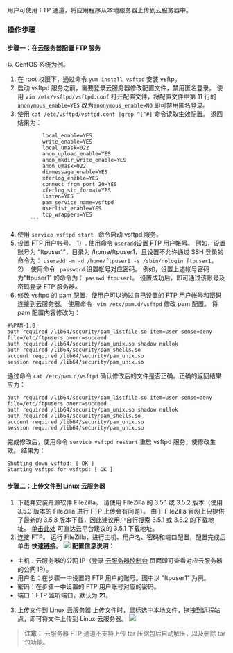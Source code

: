 用户可使用 FTP 通道，将应用程序从本地服务器上传到云服务器中。
### 操作步骤
#### 步骤一：在云服务器配置 FTP 服务
以 CentOS 系统为例。
1. 在 root 权限下，通过命令 `yum install vsftpd` 安装 vsftp。
2. 启动 vsftpd 服务之前，需要登录云服务器修改配置文件，禁用匿名登录。
   使用 `vim /etc/vsftpd/vsftpd.conf` 打开配置文件，将配置文件中第 11 行的 `anonymous_enable=YES` 改为`anonymous_enable=NO` 即可禁用匿名登录。
3. 使用 ` cat /etc/vsftpd/vsftpd.conf |grep ^[^#] ` 命令读取生效配置。
   返回结果为：
	```
		    local_enable=YES
			write_enable=YES
			local_umask=022
			anon_upload_enable=YES
			anon_mkdir_write_enable=YES
			anon_umask=022
			dirmessage_enable=YES
			xferlog_enable=YES
			connect_from_port_20=YES
			xferlog_std_format=YES
			listen=YES
			pam_service_name=vsftpd
			userlist_enable=YES
			tcp_wrappers=YES
		```
4. 使用 `service vsftpd start ` 命令启动 vsftpd 服务。
5. 设置 FTP 用户帐号。
	1）. 使用命令 ` useradd `设置 FTP 用户帐号。
	例如，设置账号为 “ftpuser1”，目录为 /home/ftpuser1，且设置不允许通过 SSH 登录的命令为：
	`useradd -m -d /home/ftpuser1 -s /sbin/nologin ftpuser1`。
	2）. 使用命令 ` password` 设置帐号对应密码。
	例如，设置上述帐号密码为“ftpuser1” 的命令为：
	`passwd ftpuser1`。
	设置成功后，即可通过该账号及密码登录 FTP 服务器。
6. 修改 vsftpd 的 pam 配置，使用户可以通过自己设置的 FTP 用户帐号和密码连接到云服务器。
使用命令 ` vim /etc/pam.d/vsftpd` 修改 pam 配置。
将 pam 配置内容修改为：
```
#%PAM-1.0 
auth required /lib64/security/pam_listfile.so item=user sense=deny file=/etc/ftpusers onerr=succeed 
auth required /lib64/security/pam_unix.so shadow nullok 
auth required /lib64/security/pam_shells.so 
account required /lib64/security/pam_unix.so 
session required /lib64/security/pam_unix.so 
```
通过命令 `cat /etc/pam.d/vsftpd` 确认修改后的文件是否正确。正确的返回结果应为：
```
auth required /lib64/security/pam_listfile.so item=user sense=deny file=/etc/ftpusers onerr=succeed 
auth required /lib64/security/pam_unix.so shadow nullok 
auth required /lib64/security/pam_shells.so 
account required /lib64/security/pam_unix.so 
session required /lib64/security/pam_unix.so 
```
完成修改后，使用命令 `service vsftpd restart`  重启 vsftpd 服务，使修改生效。
结果为：
```
Shutting down vsftpd: [ OK ]
Starting vsftpd for vsftpd: [ OK ]
```

#### 步骤二：上传文件到 Linux 云服务器
1. 下载并安装开源软件 FileZilla。
请使用 FileZilla 的 3.5.1 或 3.5.2 版本（使用 3.5.3 版本的 FileZilla 进行 FTP 上传会有问题）。
由于 FileZilla 官网上只提供了最新的 3.5.3 版本下载，因此建议用户自行搜索 3.5.1 或 3.5.2 的下载地址。
[单击此处](http://www.oldapps.com/filezilla.php?old_filezilla=6350) 可直达云平台建议的 3.5.1 下载地址。
2. 连接 FTP。
运行 FileZilla，进行主机、用户名、密码和端口配置，配置完成后单击 **快速链接**。
![](http://mc.qcloudimg.com/static/img/dc603f912adf94a33749155c69ddddd2/24.png)
**配置信息说明：**
 - 主机：云服务器的公网 IP（登录 [云服务器控制台](http://console.tce.fsphere.cn/cvm) 页面即可查看对应云服务器的公网 IP）。
 - 用户名：在步骤一中设置的 FTP 用户的账号。图中以 “ftpuser1” 为例。
 - 密码：在步骤一中设置的 FTP 用户账号对应的密码。
 - 端口：FTP 监听端口，默认为 **21**。

3. 上传文件到 Linux 云服务器
上传文件时，鼠标选中本地文件，拖拽到远程站点，即可将文件上传到 Linux 云服务器。
![](//mccdn.qcloud.com/img56b05a11b4b80.png)
>**注意：**
>云服务器 FTP 通道不支持上传 tar 压缩包后自动解压，以及删除 tar 包功能。




		   